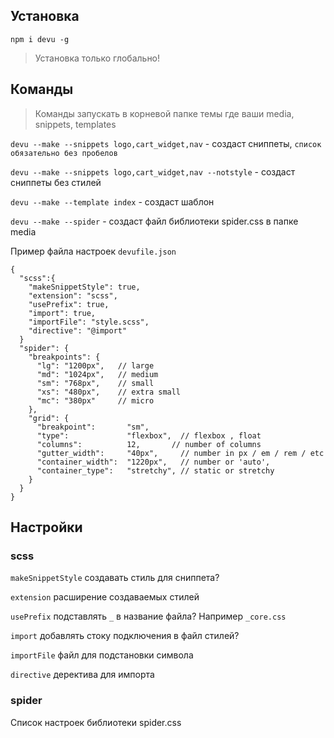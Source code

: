 ## Установка

`npm i devu -g`

> Установка только глобально!

## Команды

> Команды запускать в корневой папке темы где ваши media, snippets, templates

`devu --make --snippets logo,cart_widget,nav` - создаст сниппеты, `список обязательно без пробелов`

`devu --make --snippets logo,cart_widget,nav --notstyle` - создаст сниппеты без стилей

`devu --make --template index` - создаст шаблон

`devu --make --spider` - создаст файл библиотеки spider.css в папке media 

Пример файла настроек `devufile.json`
```
{
  "scss":{
    "makeSnippetStyle": true,
    "extension": "scss",
    "usePrefix": true,
    "import": true,
    "importFile": "style.scss",
    "directive": "@import"
  }
  "spider": {
    "breakpoints": {
      "lg": "1200px",   // large
      "md": "1024px",   // medium
      "sm": "768px",    // small
      "xs": "480px",    // extra small
      "mc": "380px"     // micro
    },
    "grid": {
      "breakpoint":       "sm",
      "type":             "flexbox",  // flexbox , float
      "columns":          12,       // number of columns
      "gutter_width":     "40px",     // number in px / em / rem / etc
      "container_width":  "1220px",   // number or 'auto',
      "container_type":   "stretchy", // static or stretchy
    }
  }
}
```
## Настройки

### scss

`makeSnippetStyle` создавать стиль для сниппета?

`extension` расширение создаваемых стилей

`usePrefix` подставлять `_` в название файла? Например `_core.css`

`import` добавлять стоку подключения в файл стилей?

`importFile` файл для подстановки символа

`directive` деректива для импорта

### spider

Список настроек библиотеки spider.css